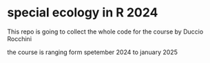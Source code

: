 # special ecology in R 2024
This repo is going to collect the whole code for the course by Duccio Rocchini

the course is ranging form spetember 2024 to january 2025

